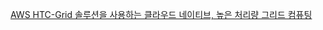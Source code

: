 [AWS HTC-Grid 솔루션을 사용하는 클라우드 네이티브, 높은 처리량 그리드 컴퓨팅](https://aws.amazon.com/ko/blogs/hpc/cloud-native-high-throughput-computing-with-aws-htc-grid/)
